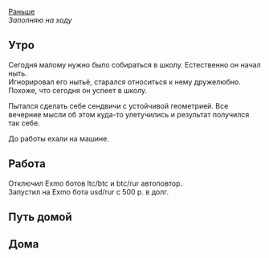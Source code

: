[Раньше](2020.02.12.md)  
*Заполняю на ходу*
## Утро
Сегодня малому нужно было собираться в школу. Естественно он начал ныть.  
Игнорировал его нытьё, старался относиться к нему дружелюбно. Похоже, что сегодня он успеет в школу.

Пытался сделать себе сендвичи с устойчивой геометрией. Все вечерние мысли об этом куда-то улетучились и результат получился так себе.

До работы ехали на машине.
## Работа
Отключил Exmo ботов ltc/btc и btc/rur автоповтор.  
Запустил на Exmo бота usd/rur с 500 р. в долг.
## Путь домой
## Дома
